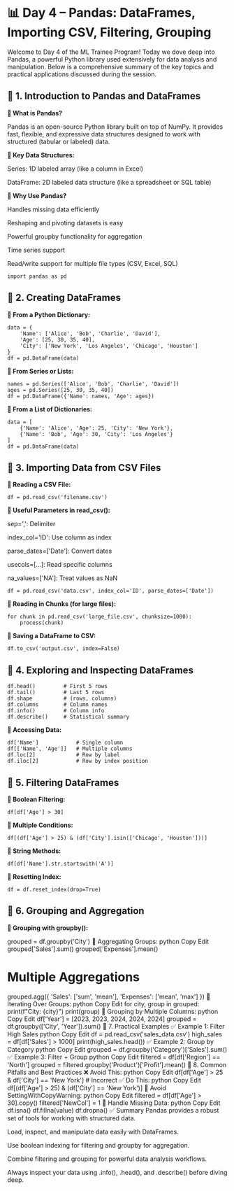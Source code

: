 # 📊 Day 4 – Pandas: DataFrames, Importing CSV, Filtering, Grouping

Welcome to Day 4 of the ML Trainee Program! Today we dove deep into Pandas, a powerful Python library used extensively for data analysis and manipulation. Below is a comprehensive summary of the key topics and practical applications discussed during the session.

## 🔷 1. Introduction to Pandas and DataFrames

**🔹 What is Pandas?**

Pandas is an open-source Python library built on top of NumPy. It provides fast, flexible, and expressive data structures designed to work with structured (tabular or labeled) data.

**🔹 Key Data Structures:**

Series: 1D labeled array (like a column in Excel)

DataFrame: 2D labeled data structure (like a spreadsheet or SQL table)

**🔹 Why Use Pandas?**

Handles missing data efficiently

Reshaping and pivoting datasets is easy

Powerful groupby functionality for aggregation

Time series support

Read/write support for multiple file types (CSV, Excel, SQL)
```
import pandas as pd
```

## 🔷 2. Creating DataFrames

**🔸 From a Python Dictionary:**
```
data = {
    'Name': ['Alice', 'Bob', 'Charlie', 'David'],
    'Age': [25, 30, 35, 40],
    'City': ['New York', 'Los Angeles', 'Chicago', 'Houston']
}
df = pd.DataFrame(data)
```
**🔸 From Series or Lists:**
```
names = pd.Series(['Alice', 'Bob', 'Charlie', 'David'])
ages = pd.Series([25, 30, 35, 40])
df = pd.DataFrame({'Name': names, 'Age': ages})
```
**🔸 From a List of Dictionaries:**
```
data = [
    {'Name': 'Alice', 'Age': 25, 'City': 'New York'},
    {'Name': 'Bob', 'Age': 30, 'City': 'Los Angeles'}
]
df = pd.DataFrame(data)
```
## 🔷 3. Importing Data from CSV Files

**🔸 Reading a CSV File:**
```
df = pd.read_csv('filename.csv')
```
**🔸 Useful Parameters in read_csv():**

sep=',': Delimiter

index_col='ID': Use column as index

parse_dates=['Date']: Convert dates

usecols=[...]: Read specific columns

na_values=['NA']: Treat values as NaN
```
df = pd.read_csv('data.csv', index_col='ID', parse_dates=['Date'])
```
**🔸 Reading in Chunks (for large files):**
```
for chunk in pd.read_csv('large_file.csv', chunksize=1000):
    process(chunk)
```
**🔸 Saving a DataFrame to CSV:**
```
df.to_csv('output.csv', index=False)
```
## 🔷 4. Exploring and Inspecting DataFrames
```
df.head()         # First 5 rows
df.tail()         # Last 5 rows
df.shape          # (rows, columns)
df.columns        # Column names
df.info()         # Column info
df.describe()     # Statistical summary
```
**🔸 Accessing Data:**
```
df['Name']            # Single column
df[['Name', 'Age']]   # Multiple columns
df.loc[2]             # Row by label
df.iloc[2]            # Row by index position
```
## 🔷 5. Filtering DataFrames
**🔸 Boolean Filtering:**
```
df[df['Age'] > 30]
```
**🔸 Multiple Conditions:**
```
df[(df['Age'] > 25) & (df['City'].isin(['Chicago', 'Houston']))]
```
**🔸 String Methods:**
```
df[df['Name'].str.startswith('A')]
```
**🔸 Resetting Index:**
```
df = df.reset_index(drop=True)
```
## 🔷 6. Grouping and Aggregation

**🔸 Grouping with groupby():**

grouped = df.groupby('City')
🔸 Aggregating Groups:
python
Copy
Edit
grouped['Sales'].sum()
grouped['Expenses'].mean()

# Multiple Aggregations
grouped.agg({
    'Sales': ['sum', 'mean'],
    'Expenses': ['mean', 'max']
})
🔸 Iterating Over Groups:
python
Copy
Edit
for city, group in grouped:
    print(f"City: {city}")
    print(group)
🔸 Grouping by Multiple Columns:
python
Copy
Edit
df['Year'] = [2023, 2023, 2024, 2024, 2024]
grouped = df.groupby(['City', 'Year']).sum()
🔷 7. Practical Examples
✅ Example 1: Filter High Sales
python
Copy
Edit
df = pd.read_csv('sales_data.csv')
high_sales = df[df['Sales'] > 1000]
print(high_sales.head())
✅ Example 2: Group by Category
python
Copy
Edit
grouped = df.groupby('Category')['Sales'].sum()
✅ Example 3: Filter + Group
python
Copy
Edit
filtered = df[df['Region'] == 'North']
grouped = filtered.groupby('Product')['Profit'].mean()
🔷 8. Common Pitfalls and Best Practices
❌ Avoid This:
python
Copy
Edit
df[df['Age'] > 25 & df['City'] == 'New York']  # Incorrect
✅ Do This:
python
Copy
Edit
df[(df['Age'] > 25) & (df['City'] == 'New York')]
🔸 Avoid SettingWithCopyWarning:
python
Copy
Edit
filtered = df[df['Age'] > 30].copy()
filtered['NewCol'] = 1
🔸 Handle Missing Data:
python
Copy
Edit
df.isna()
df.fillna(value)
df.dropna()
✅ Summary
Pandas provides a robust set of tools for working with structured data.

Load, inspect, and manipulate data easily with DataFrames.

Use boolean indexing for filtering and groupby for aggregation.

Combine filtering and grouping for powerful data analysis workflows.

Always inspect your data using .info(), .head(), and .describe() before diving deep.


